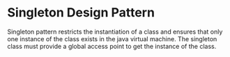 # Singleton Design Pattern
Singleton pattern restricts the instantiation of a class and ensures that only one instance of the class exists in the java virtual machine.
The singleton class must provide a global access point to get the instance of the class.
